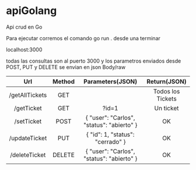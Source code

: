 # apiGolang
Api crud en Go

Para ejecutar corremos el comando go run . desde una terminar

localhost:3000

todas  las consultas son al puerto 3000 y los parametros enviados desde POST, PUT y DELETE se envian en json Body/raw

|         Url         |   Method  |             Parameters(JSON)                 |     Return(JSON)    |
| :-----------------: |:---------:| :-------------------------------------------:|:-------------------:|
| /getAllTickets      |  GET      |                                              | Todos los Tickets   | 
| /getTicket          |  GET      |  ?id=1                                       | Un ticket           |
| /setTicket          |  POST     | { "user": "Carlos", "status": "abierto" }    | OK                  |
| /updateTicket       |  PUT      | { "id": 1, "status": "cerrado" }             | OK                  |
| /deleteTicket       |  DELETE   | { "user": "Carlos", "status": "abierto" }    | OK                  |


